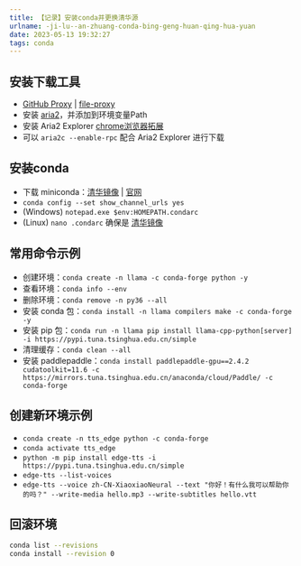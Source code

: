 ```yaml
---
title: 【记录】安装conda并更换清华源
urlname: -ji-lu--an-zhuang-conda-bing-geng-huan-qing-hua-yuan
date: 2023-05-13 19:32:27
tags: conda
---
```

## 安装下载工具
+ [GitHub Proxy](https://ghproxy.com) | [file-proxy](https://github.com/zwc456baby/file-proxy)
+ 安装 [aria2](https://github.com/aria2/aria2/releases)，并添加到环境变量Path
+ 安装 Aria2 Explorer [chrome浏览器拓展](https://chrome.google.com/webstore/detail/aria2-explorer/mpkodccbngfoacfalldjimigbofkhgjn)
+ 可以 `aria2c --enable-rpc` 配合 Aria2 Explorer 进行下载
## 安装conda
+ 下载 miniconda：[清华镜像](https://mirrors.tuna.tsinghua.edu.cn/anaconda/miniconda) | [官网](https://docs.conda.io/en/main/miniconda.html)
+ `conda config --set show_channel_urls yes`
+ (Windows) `notepad.exe $env:HOMEPATH.condarc`
+ (Linux) `nano .condarc` 确保是 [清华镜像](https://mirrors.tuna.tsinghua.edu.cn/help/anaconda)
## 常用命令示例
+ 创建环境：`conda create -n llama -c conda-forge python -y`
+ 查看环境：`conda info --env`
+ 删除环境：`conda remove -n py36 --all`
+ 安装 conda 包：`conda install -n llama compilers make -c conda-forge -y`
+ 安装 pip 包：`conda run -n llama pip install llama-cpp-python[server] -i https://pypi.tuna.tsinghua.edu.cn/simple`
+ 清理缓存：`conda clean --all`
+ 安装 paddlepaddle：`conda install paddlepaddle-gpu==2.4.2 cudatoolkit=11.6 -c https://mirrors.tuna.tsinghua.edu.cn/anaconda/cloud/Paddle/ -c conda-forge`
## 创建新环境示例
+ `conda create -n tts_edge python -c conda-forge`
+ `conda activate tts_edge`
+ `python -m pip install edge-tts -i https://pypi.tuna.tsinghua.edu.cn/simple`
+ `edge-tts --list-voices`
+ `edge-tts --voice zh-CN-XiaoxiaoNeural --text "你好！有什么我可以帮助你的吗？" --write-media hello.mp3 --write-subtitles hello.vtt`

## 回滚环境
```bash
conda list --revisions
conda install --revision 0
```